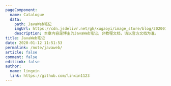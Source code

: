 ```yaml
---
pageComponent:
  name: Catalogue
  data:
    path: JavaWeb笔记
    imgUrl: https://cdn.jsdelivr.net/gh/xugaoyi/image_store/blog/20200112120340.png
    description: 本章内容是博主的JavaWeb笔记，非教程文档，请以官方文档为准。
title: JavaWeb笔记
date: 2020-01-12 11:51:53
permalink: /note/javaweb/
article: false
comment: false
editLink: false
author:
  name: lingxin
  link: https://github.com/linxin1123
---
```

